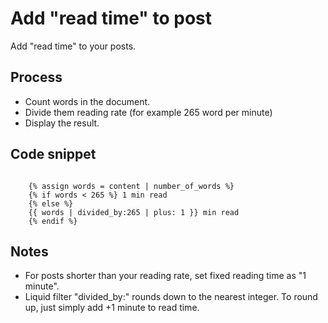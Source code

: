 # Add "read time" to post

Add "read time" to your posts.

## Process

- Count words in the document.
- Divide them reading rate (for example 265 word per minute)
- Display the result.

## Code snippet

```Liquid

    {% assign words = content | number_of_words %}
    {% if words < 265 %} 1 min read
    {% else %}
    {{ words | divided_by:265 | plus: 1 }} min read
    {% endif %}

```

## Notes

- For posts shorter than your reading rate, set fixed reading time as "1 minute".
- Liquid filter "divided_by:" rounds down to the nearest integer. To round up, just simply add +1 minute to read time.

